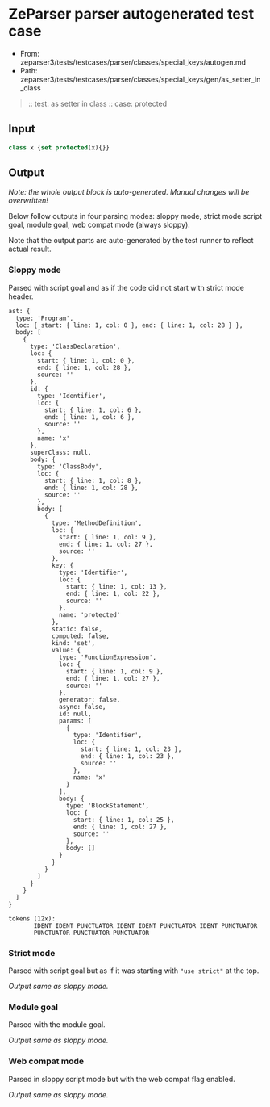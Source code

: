 # ZeParser parser autogenerated test case

- From: zeparser3/tests/testcases/parser/classes/special_keys/autogen.md
- Path: zeparser3/tests/testcases/parser/classes/special_keys/gen/as_setter_in_class

> :: test: as setter in class
> :: case: protected

## Input


`````js
class x {set protected(x){}}
`````

## Output

_Note: the whole output block is auto-generated. Manual changes will be overwritten!_

Below follow outputs in four parsing modes: sloppy mode, strict mode script goal, module goal, web compat mode (always sloppy).

Note that the output parts are auto-generated by the test runner to reflect actual result.

### Sloppy mode

Parsed with script goal and as if the code did not start with strict mode header.

`````
ast: {
  type: 'Program',
  loc: { start: { line: 1, col: 0 }, end: { line: 1, col: 28 } },
  body: [
    {
      type: 'ClassDeclaration',
      loc: {
        start: { line: 1, col: 0 },
        end: { line: 1, col: 28 },
        source: ''
      },
      id: {
        type: 'Identifier',
        loc: {
          start: { line: 1, col: 6 },
          end: { line: 1, col: 6 },
          source: ''
        },
        name: 'x'
      },
      superClass: null,
      body: {
        type: 'ClassBody',
        loc: {
          start: { line: 1, col: 8 },
          end: { line: 1, col: 28 },
          source: ''
        },
        body: [
          {
            type: 'MethodDefinition',
            loc: {
              start: { line: 1, col: 9 },
              end: { line: 1, col: 27 },
              source: ''
            },
            key: {
              type: 'Identifier',
              loc: {
                start: { line: 1, col: 13 },
                end: { line: 1, col: 22 },
                source: ''
              },
              name: 'protected'
            },
            static: false,
            computed: false,
            kind: 'set',
            value: {
              type: 'FunctionExpression',
              loc: {
                start: { line: 1, col: 9 },
                end: { line: 1, col: 27 },
                source: ''
              },
              generator: false,
              async: false,
              id: null,
              params: [
                {
                  type: 'Identifier',
                  loc: {
                    start: { line: 1, col: 23 },
                    end: { line: 1, col: 23 },
                    source: ''
                  },
                  name: 'x'
                }
              ],
              body: {
                type: 'BlockStatement',
                loc: {
                  start: { line: 1, col: 25 },
                  end: { line: 1, col: 27 },
                  source: ''
                },
                body: []
              }
            }
          }
        ]
      }
    }
  ]
}

tokens (12x):
       IDENT IDENT PUNCTUATOR IDENT IDENT PUNCTUATOR IDENT PUNCTUATOR
       PUNCTUATOR PUNCTUATOR PUNCTUATOR
`````

### Strict mode

Parsed with script goal but as if it was starting with `"use strict"` at the top.

_Output same as sloppy mode._

### Module goal

Parsed with the module goal.

_Output same as sloppy mode._

### Web compat mode

Parsed in sloppy script mode but with the web compat flag enabled.

_Output same as sloppy mode._
